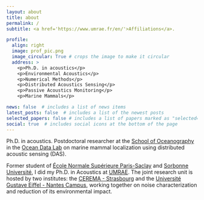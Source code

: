 ```yaml
---
layout: about
title: about
permalink: /
subtitle: <a href='https://www.umrae.fr/en/'>Affiliations</a>. 

profile:
  align: right
  image: prof_pic.png
  image_circular: True # crops the image to make it circular
  address: >
    <p>Ph.D. in acoustics</p>
    <p>Environmental Acoustics</p>
    <p>Numerical Methods</p>
    <p>Distributed Acoustics Sensing</p>
    <p>Passive Acoustics Monitoring</p>
    <p>Marine Mammals</p>

news: false  # includes a list of news items
latest_posts: false  # includes a list of the newest posts
selected_papers: false # includes a list of papers marked as "selected={true}"
social: true  # includes social icons at the bottom of the page
---
```


Ph.D. in acoustics. Postdoctoral researcher at the [School of Oceanography](https://www.ocean.washington.edu/) in the [Ocean Data Lab](https://sites.uw.edu/abadi/) on marine mammal localization using distributed acoustic sensing (DAS).

Former student of [École Normale Supérieure Paris-Saclay](https://ens-paris-saclay.fr/) and [Sorbonne Université](https://sciences.sorbonne-universite.fr/en/masters/master-mechanical-engineering/acoustics-course), I did my Ph.D. in Acoustics at [UMRAE](https://www.umrae.fr/). The joint research unit is hosted by two institutes: the [CEREMA - Strasbourg](https://www.cerema.fr/en) and the [Université Gustave Eiffel - Nantes Campus](https://www.univ-gustave-eiffel.fr/en/), working together on noise characterization and reduction of its environmental impact. 
